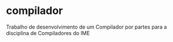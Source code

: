 # compilador
Trabalho de desenvolvimento de um Compilador por partes para a disciplina de Compiladores do IME
